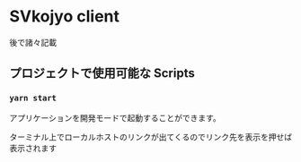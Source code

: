 # SVkojyo client

後で諸々記載

## プロジェクトで使用可能な Scripts

### `yarn start`

アプリケーションを開発モードで起動することができます。

ターミナル上でローカルホストのリンクが出てくるのでリンク先を表示を押せば表示されます
